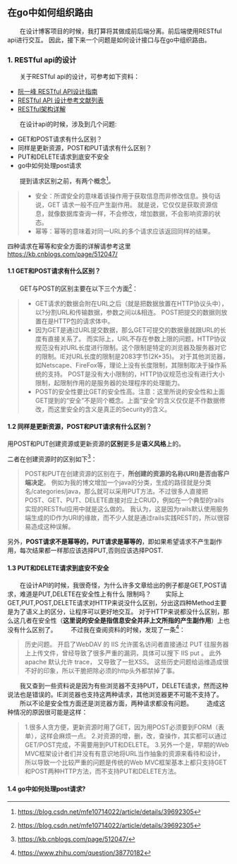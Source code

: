 ## 在go中如何组织路由

&emsp;&emsp;在设计博客项目的时候，我打算将其做成前后端分离。前后端使用RESTful api进行交互。
因此，接下来一个问题是如何设计接口与在go中组织路由。

### 1. RESTful api的设计

&emsp;&emsp;关于RESTful api的设计，可参考如下资料：

+ [阮一峰 RESTful API设计指南](http://www.ruanyifeng.com/blog/2014/05/restful_api.html)
+ [RESTful API 设计参考文献列表](https://github.com/aisuhua/restful-api-design-references)
+ [RESTful架构详解](https://kb.cnblogs.com/page/512047/)

&emsp;&emsp;在设计api的时候，涉及到几个问题:

- GET和POST请求有什么区别？
- 同样是更新资源，POST和PUT请求有什么区别？
- PUT和DELETE请求到底安不安全
- go中如何处理post请求

&emsp;&emsp;提到请求区别之前，有两个概念[^参考资料1]。
>
>- 安全：所谓安全的意味着该操作用于获取信息而非修改信息。换句话说，GET 请求一般不应产生副作用。
>就是说，它仅仅是获取资源信息，就像数据库查询一样，不会修改，增加数据，不会影响资源的状态。
>- 幂等：幂等的意味着对同一URL的多个请求应该返回同样的结果。

四种请求在幂等和安全方面的详解请参考这里 <https://kb.cnblogs.com/page/512047/>

#### 1.1 GET和POST请求有什么区别？

&emsp;&emsp;GET与POST的区别主要在以下三个方面[^参考资料1]：

>- GET请求的数据会附在URL之后（就是把数据放置在HTTP协议头中），以?分割URL和传输数据，参数之间以&相连。
POST把提交的数据则放置在是HTTP包的请求体中。
>- 因为GET是通过URL提交数据，那么GET可提交的数据量就跟URL的长度有直接关系了。
  而实际上，URL不存在参数上限的问题，HTTP协议规范没有对URL长度进行限制。这个限制是特定的浏览器及服务器对它的限制。IE对URL长度的限制是2083字节(2K+35)。
  对于其他浏览器，如Netscape、FireFox等，理论上没有长度限制，其限制取决于操作系统的支持。
  POST是没有大小限制的，HTTP协议规范也没有进行大小限制，起限制作用的是服务器的处理程序的处理能力。
>- POST的安全性要比GET的安全性高。注意：这里所说的安全性和上面GET提到的“安全”不是同个概念。上面“安全”的含义仅仅是不作数据修改，而这里安全的含义是真正的Security的含义。

#### 1.2 同样是更新资源，POST和PUT请求有什么区别？

用POST和PUT创建资源或更新资源的**区别**更多是**语义风格**上的。

二者在创建资源时的区别如下[^参考资料2]：

> POST和PUT在创建资源的区别在于，**所创建的资源的名称(URI)是否由客户端决定**。
  例如为我的博文增加一个java的分类，生成的路径就是分类名/categories/java，那么就可以采用PUT方法。不过很多人直接把POST、GET、PUT、DELETE直接对应上CRUD，例如在一个典型的rails实现的RESTful应用中就是这么做的。
  我认为，这是因为rails默认使用服务端生成的ID作为URI的缘故，而不少人就是通过rails实践REST的，所以很容易造成这种误解。

另外，**POST请求不是幂等的，PUT请求是幂等的**，即如果希望请求不产生副作用，每次结果都一样那应该选择PUT,否则应该选择POST.

#### 1.3 PUT和DELETE请求到底安不安全

&emsp;&emsp;在设计API的时候，我很奇怪，为什么许多文章给出的例子都是GET,POST请求，难道是PUT,DELETE在安全性上有什么
限制吗？
&emsp;&emsp;实际上GET,PUT,POST,DELETE请求对HTTP来说没什么区别，分出这四种Method主要是为了语义上的区分，让程序可以更好地交互。
对于HTTP来说都没什么区别，那么这几者在安全性（**这里说的安全是指信息安全并非上文所指的产生副作用**）上也没有什么区别了。
&emsp;&emsp;不过我在查阅资料的时候，发现了一条[^参考资料3]：

> 历史问题。
  开启了WebDAV 的 IIS 允许匿名访问者直接通过 PUT 往服务器上上传文件，曾经导致了很多严重的漏洞，具体可以搜下 IIS put 。
> 此外 apache 默认允许 trace， 又导致了一批XSS。
> 这些历史问题给运维造成很不好的印象，所以干脆把除必须的http头外都禁掉了事。

&emsp;&emsp;我又查到一些资料说是因为有些浏览器不支持PUT，DELETE请求，然而这种说法也是错误的。IE浏览器也支持这两种请求，其他浏览器更不可能不支持了。
&emsp;&emsp;所以不论是安全性方面还是浏览器方面，两种请求都没有问题。
&emsp;&emsp;造成这种情况的原因很可能是这样：
> 1.很多人贪方便，更新资源时用了GET，因为用POST必须要到FORM（表单），这样会麻烦一点。
> 2.对资源的增，删，改，查操作，其实都可以通过GET/POST完成，不需要用到PUT和DELETE。
> 3.另外一个是，早期的Web MVC框架设计者们并没有有意识地将URL当作抽象的资源来看待和设计，所以导致一个比较严重的问题是传统的Web MVC框架基本上都只支持GET和POST两种HTTP方法，而不支持PUT和DELETE方法。

#### 1.4 go中如何处理post请求?




[^参考资料1]: https://blog.csdn.net/mfe10714022/article/details/39692305
[^参考资料2]: https://kb.cnblogs.com/page/512047/
[^参考资料3]: https://www.zhihu.com/question/38770182
